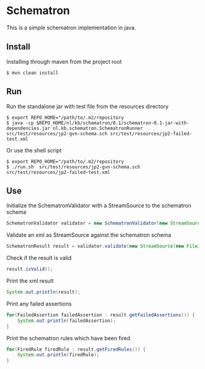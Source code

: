# Schematron


This is a simple schematron implementation in java.

## Install

Installing through maven from the project root

	$ mvn clean install

## Run

Run the standalone jar with test file from the resources directory

```
$ export REPO_HOME="/path/to/.m2/repository
$ java -cp $REPO_HOME/nl/kb/schematron/0.1/schematron-0.1-jar-with-dependencies.jar nl.kb.schematron.SchematronRunner src/test/resources/jp2-gvn-schema.sch src/test/resources/jp2-failed-test.xml
```

Or use the shell script

```
$ export REPO_HOME="/path/to/.m2/repository
$ ./run.sh  src/test/resources/jp2-gvn-schema.sch src/test/resources/jp2-failed-test.xml
```

## Use

Initialize the SchematronValidator with a StreamSource to the schematron schema

```java
SchematronValidator validator = new SchematronValidator(new StreamSource(new FileInputStream("path/to/schema.sch")));
```

Validate an xml as StreamSource against the schematron schema

```java
SchematronResult result = validator.validate(new StreamSource(new FileInputStream("path/to/file.xml")));
```

Check if the result is valid

```java
result.isValid();
```

Print the xml result

```java
System.out.println(result);
```

Print any failed assertions

```java
for(FailedAssertion failedAssertion : result.getFailedAssertions()) {
	System.out.println(failedAssertion);
}
```

Print the schematron rules which have been fired

```java
for(FiredRule firedRule : result.getFiredRules()) {
	System.out.println(firedRule);
}
```
